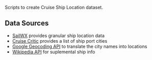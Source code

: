 Scripts to create Cruise Ship Location dataset.

## Data Sources

* [SailWX](http://www.sailwx.info/shiptrack/cruiseships.phtml) provides granular ship location data
* [Cruise Critic](http://www.cruisecritic.com/ports/) provides a list of ship port cities
* [Google Geocoding API](https://developers.google.com/maps/documentation/geocoding/intro) to translate the city names into locations
* [Wikipedia API](https://www.mediawiki.org/wiki/API:Main_page) for suplemental ship info

